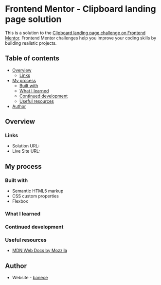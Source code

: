 # Frontend Mentor - Clipboard landing page solution

This is a solution to the [Clipboard landing page challenge on Frontend Mentor](https://www.frontendmentor.io/challenges/clipboard-landing-page-5cc9bccd6c4c91111378ecb9). Frontend Mentor challenges help you improve your coding skills by building realistic projects. 

## Table of contents

- [Overview](#overview)
  - [Links](#links)
- [My process](#my-process)
  - [Built with](#built-with)
  - [What I learned](#what-i-learned)
  - [Continued development](#continued-development)
  - [Useful resources](#useful-resources)
- [Author](#author)

## Overview

### Links

- Solution URL: []()
- Live Site URL: []()

## My process

### Built with

- Semantic HTML5 markup
- CSS custom properties
- Flexbox

### What I learned



### Continued development



### Useful resources

- [MDN Web Docs by Mozzila](https://developer.mozilla.org/en-US/) 

## Author

- Website - [banece](https://github.com/banece)